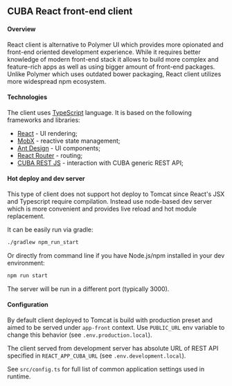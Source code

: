 ## CUBA React front-end client

#### Overview

React client is alternative to Polymer UI which provides more opionated and front-end oriented
development experience. While it requires better knowledge of modern front-end stack it allows to build 
more complex and feature-rich apps as well as using bigger amount of front-end packages. Unlike 
Polymer which uses outdated bower packaging, React client utilizes more widespread npm ecosystem.
 
#### Technologies

The client uses [TypeScript](http://www.typescriptlang.org/) language. 
It is based on the following frameworks and libraries: 

* [React](https://reactjs.org/) - UI rendering;
* [MobX](https://mobx.js.org/) - reactive state management;
* [Ant Design](https://ant.design/docs/react/introduce) - UI components;
* [React Router](https://reacttraining.com/react-router/) - routing;
* [CUBA REST JS](https://github.com/cuba-platform/cuba-rest-js) - interaction with СUBA generic REST API;

#### Hot deploy and dev server

This type of client does not support hot deploy to Tomcat since React's JSX and Typescript require 
compilation. Instead use node-based dev server which is more convenient and provides live reload 
and hot module replacement. 

It can be easily run via gradle:

```bash
./gradlew npm_run_start
```

Or directly from command line if you have Node.js/npm installed in your dev environment:

```bash
npm run start
``` 

The server will be run in a different port (typically 3000).

#### Configuration

By default client deployed to Tomcat is build with production preset and aimed to be served under 
`app-front` context. Use `PUBLIC_URL` env variable to change this behavior (see `.env.production.local`).

The client served from development server has absolute URL of REST API specified in `REACT_APP_CUBA_URL` 
(see `.env.development.local`).

See `src/config.ts` for full list of common application settings used in runtime.